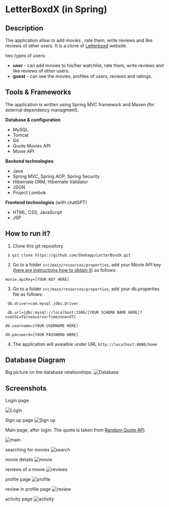 # LetterBoxdX (in Spring)


## Description

The application allow to add movies , rate them, write reviews and like reviews of other users. It is a clone of [Letterboxd](https://letterboxd.com/) website.

two types of users:
* **user** - can add movies to his/her watchlist, rate them, write reviews and like reviews of other users.
* **guest** - can see the movies, profiles of users, reviews and ratings.


## Tools & Frameworks

The application is written using Spring MVC framework and Maven (for external dependency managment).

**Database & configuration**
* MySQL
* Tomcat
* Git
* Quote Movies API
* Movie API

**Backend technologies**
* Java
* Spring MVC, Spring AOP, Spring Security
* Hibernate ORM, Hibernate Validator
* JSON
* Project Lombok

**Frontend technologies** (with chatGPT)
* HTML, CSS, JavaScript
* JSP

## How to run it?


1. Clone this git repository

` $ git clone https://github.com/Shehapp/LetterBoxdX.git`


2. Go to a folder `src/main/resources/properties`, add your Movie API key ([here are instructions how to obtain it](https://collectapi.com/api/imdb/imdb-api)) as follows:

` movie.apiKey=[YOUR KEY HERE] `

3. Go to a folder `src/main/resources/properties`, add your db.properties file as follows:

`  db.driver=com.mysql.jdbc.Driver `

  ` db.url=jdbc:mysql://localhost:3306/[YOUR SCHEMA NAME HERE]?useSSL=false&serverTimezone=UTC`
  
   `db.username=[YOUR USERNAME HERE]`
   
   `db.password=[YOUR PASSWORD HERE]`

4. The application will avaialble under URL `http://localhost:8080/home`

## Database Diagram

Big picture on the database relationships.
![Database](img/database.png)

## Screenshots

Login page

![Login](img/login.png)

Sign up page
![Sign up](img/register.png)

Main page, after login. The quote is taken from [Random Quote API](https://api.breakingbadquotes.xyz/v1/quotes/1).

![main](img/home.png)

searching for movies
![search](img/search.png)

movie details
![movie](img/movie.png)

reviews of a movie
![reviews](img/movie2.png)

profile page
![profile](img/profile.png)

review in profile page
![review](img/profile2.png)

activity page
![activity](img/profile3.png)
